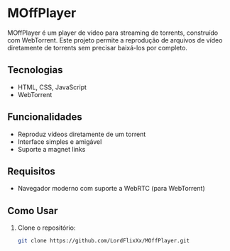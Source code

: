 # MOffPlayer

MOffPlayer é um player de vídeo para streaming de torrents, construído com WebTorrent. Este projeto permite a reprodução de arquivos de vídeo diretamente de torrents sem precisar baixá-los por completo.

## Tecnologias

- HTML, CSS, JavaScript
- WebTorrent

## Funcionalidades

- Reproduz vídeos diretamente de um torrent
- Interface simples e amigável
- Suporte a magnet links

## Requisitos

- Navegador moderno com suporte a WebRTC (para WebTorrent)

## Como Usar

1. Clone o repositório:
   ```bash
   git clone https://github.com/LordFlixXx/MOffPlayer.git
